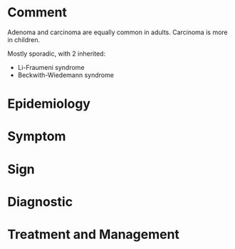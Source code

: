 # Comment

Adenoma and carcinoma are equally common in adults.
Carcinoma is more in children.

Mostly sporadic, with 2 inherited:
- Li-Fraumeni syndrome
- Beckwith-Wiedemann syndrome

# Epidemiology

# Symptom

# Sign

# Diagnostic

# Treatment and Management
